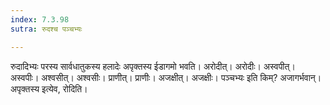 ```yaml
---
index: 7.3.98
sutra: रुदश्च पञ्चभ्यः

---
```

रुदादिभ्यः परस्य सार्वधातुकस्य हलादेः अपृक्तस्य ईडागमो भवति। अरोदीत्। अरोदीः। अस्वपीत्। अस्वपीः। अश्वसीत्। अश्वसीः। प्राणीत्। प्राणीः। अजक्षीत्। अजक्षीः। पञ्चभ्यः इति किम्? अजागर्भवान्। अपृक्तस्य इत्येव, रोदिति।